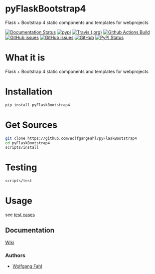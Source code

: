 # pyFlaskBootstrap4
Flask + Bootstrap 4 static components and templates for webprojects

[![Documentation Status](https://readthedocs.org/projects/pyflaskbootstrap4/badge/?version=latest)](https://pyflaskbootstrap4.readthedocs.io/en/latest/?badge=latest)
[![pypi](https://img.shields.io/pypi/pyversions/pyFlaskBootstrap4)](https://pypi.org/project/pyFlaskBootstrap4/)
[![Travis (.org)](https://img.shields.io/travis/WolfgangFahl/pyFlaskBootstrap4.svg)](https://travis-ci.org/WolfgangFahl/pyFlaskBootstrap4)
[![Github Actions Build](https://github.com/WolfgangFahl/pyFlaskBootstrap4/workflows/Build/badge.svg?branch=main)](https://github.com/WolfgangFahl/pyFlaskBootstrap4/actions?query=workflow%3ABuild+branch%3Amain)
[![GitHub issues](https://img.shields.io/github/issues/WolfgangFahl/pyFlaskBootstrap4.svg)](https://github.com/WolfgangFahl/pyFlaskBootstrap4/issues)
[![GitHub issues](https://img.shields.io/github/issues-closed/WolfgangFahl/pyFlaskBootstrap4.svg)](https://github.com/WolfgangFahl/pyFlaskBootstrap4/issues/?q=is%3Aissue+is%3Aclosed)
[![GitHub](https://img.shields.io/github/license/WolfgangFahl/pyFlaskBootstrap4.svg)](https://www.apache.org/licenses/LICENSE-2.0)
[![PyPI Status](https://img.shields.io/pypi/v/pyFlaskBootstrap4.svg)](https://pypi.python.org/pypi/pyFlaskBootstrap4/)

What it is
==========
Flask + Bootstrap 4 static components and templates for webprojects

Installation
============
```bash
pip install pyFlaskBootstrap4
```

Get Sources
===========
```bash
git clone https://github.com/WolfgangFahl/pyFlaskBootstrap4
cd pyFlaskBootstrap4
scripts/install
```

Testing
=======
```bash
scripts/test
```

Usage
=====
see [test cases](https://github.com/WolfgangFahl/pyFlaskBootstrap4/tree/main/tests)

## Documentation
[Wiki](http://wiki.bitplan.com/index.php/PyFlaskBootstrap4)

### Authors
* [Wolfgang Fahl](http://www.bitplan.com/Wolfgang_Fahl)
